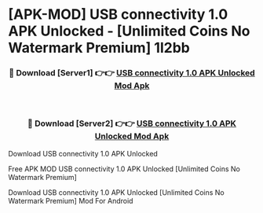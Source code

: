 # [APK-MOD] USB connectivity 1.0 APK Unlocked - [Unlimited Coins No Watermark Premium] 1l2bb



<div align="center">
<h3>🔴 Download [Server1] 👉👉 <a href="https://momento.my/?title=USB_connectivity_1.0_APK_Unlocked">USB connectivity 1.0 APK Unlocked Mod Apk</a></h3><br>

<h3>🔴 Download [Server2] 👉👉 <a href="https://momento.my/?title=USB_connectivity_1.0_APK_Unlocked">USB connectivity 1.0 APK Unlocked Mod Apk</a></h3>
</div>



Download USB connectivity 1.0 APK Unlocked 

Free APK MOD USB connectivity 1.0 APK Unlocked [Unlimited Coins No Watermark Premium]

Download USB connectivity 1.0 APK Unlocked [Unlimited Coins No Watermark Premium] Mod For Android
